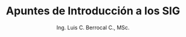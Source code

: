 ---
title: Apuntes de Introducción a los SIG 
author: Ing. Luis C. Berrocal C., MSc.
numbersections: true
---
